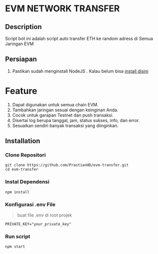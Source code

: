 # EVM NETWORK TRANSFER

## Description
Script bot ini adalah script auto transfer ETH ke random adress di Semua Jaringan EVM

## Persiapan
1. Pastikan sudah menginstall NodeJS . Kalau belum bisa [install disini](https://nodejs.org/en/download/package-manager/current)

# Feature
1. Dapat digunakan untuk semua chain EVM.
2. Tambahkan jaringan sesuai dengan keinginan Anda.
3. Cocok untuk garapan Testnet dan push transaksi.
4. Disertai log berupa tanggal, jam, status sukses, info, dan error.
5. Sesuaikan sendiri banyak transaksi yang diinginkan.


## Installation
### Clone Repositori
```
git clone https://github.com/PrastianHD/evm-transfer.git
cd evm-transfer
```

### Instal Dependensi
```
npm install
```

### Konfigurasi .env File

>buat file .env di root projek
```
PRIVATE_KEY="your_private_key"
```

### Run script
```
npm start
```
